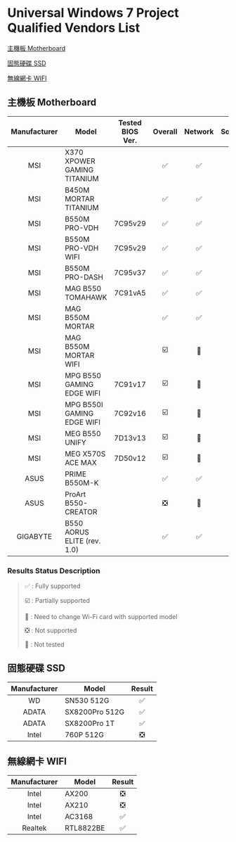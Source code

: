 # Universal Windows 7 Project Qualified Vendors List


[主機板 Motherboard](#motherboard)

[固態硬碟 SSD](#ssd)

[無線網卡 WIFI](#wifi)


<a name="motherboard"/>

## 主機板 Motherboard

| Manufacturer | Model | Tested BIOS Ver. | Overall | Network | Sound |
| :---: | --- | :---: | :---: | :---: | :---: |
| MSI | X370 XPOWER GAMING TITANIUM |  | :white_check_mark: | :white_check_mark: | :white_check_mark: |
| MSI | B450M MORTAR TITANIUM |  | :white_check_mark: | :white_check_mark: | :white_check_mark: |
| MSI | B550M PRO-VDH | 7C95v29 | :white_check_mark: | :white_check_mark: | :white_check_mark: |
| MSI | B550M PRO-VDH WIFI | 7C95v29 | :white_check_mark: | :white_check_mark: | :white_check_mark: |
| MSI | B550M PRO-DASH | 7C95v37 | :white_check_mark: | :white_check_mark: | :white_check_mark: |
| MSI | MAG B550 TOMAHAWK | 7C91vA5 | :white_check_mark: | :white_check_mark: | :white_check_mark: |
| MSI | MAG B550M MORTAR |  | :white_check_mark: | :white_check_mark: | :white_check_mark: |
| MSI | MAG B550M MORTAR WIFI |  | :ballot_box_with_check: | :signal_strength: | :white_check_mark: |
| MSI | MPG B550 GAMING EDGE WIFI | 7C91v17 | :ballot_box_with_check: | :signal_strength: | :white_check_mark: |
| MSI | MPG B550I GAMING EDGE WIFI | 7C92v16 | :ballot_box_with_check: | :signal_strength: | :white_check_mark: |
| MSI | MEG B550 UNIFY | 7D13v13 | :ballot_box_with_check: | :signal_strength: | :white_check_mark: |
| MSI | MEG X570S ACE MAX | 7D50v12 | :ballot_box_with_check: | :signal_strength: | :negative_squared_cross_mark: |
| ASUS | PRIME B550M-K |  | :white_check_mark: | :white_check_mark: | :white_check_mark: |
| ASUS | ProArt B550-CREATOR |  | :negative_squared_cross_mark: | :white_square_button: | :white_square_button: |
| GIGABYTE | B550 AORUS ELITE (rev. 1.0) |  | :white_check_mark: | :white_check_mark: | :white_check_mark: |

### Results Status Description
> :white_check_mark: : Fully supported
> 
> :ballot_box_with_check: : Partially supported
> 
> :signal_strength: : Need to change Wi-Fi card with supported model
> 
> :negative_squared_cross_mark: : Not supported
> 
> :white_square_button: : Not tested




<a name="ssd"/>

## 固態硬碟 SSD

| Manufacturer | Model | Result |
| :---: | --- | :---: |
| WD | SN530 512G | :white_check_mark: |
| ADATA | SX8200Pro 512G | :white_check_mark: |
| ADATA | SX8200Pro 1T | :white_check_mark: |
| Intel | 760P 512G | :negative_squared_cross_mark: |



<a name="wifi"/>

## 無線網卡 WIFI

| Manufacturer | Model | Result |
| :---: | --- | :---: |
| Intel | AX200 | :negative_squared_cross_mark: |
| Intel | AX210 | :negative_squared_cross_mark: |
| Intel | AC3168 | :white_check_mark: |
| Realtek | RTL8822BE | :white_check_mark: |

